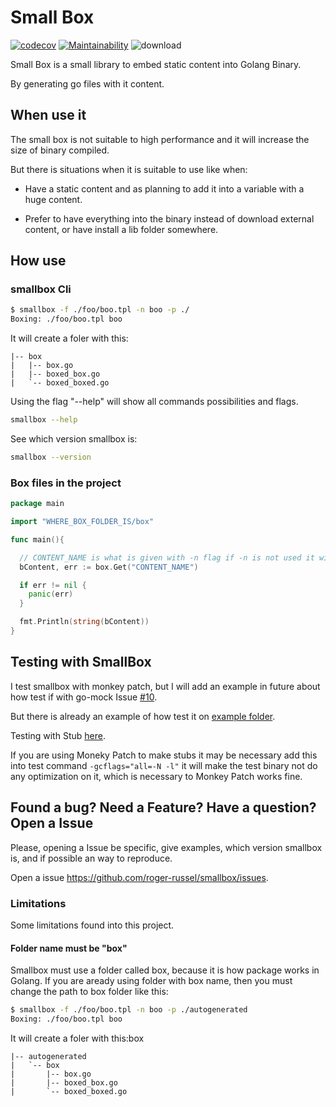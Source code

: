 # Small Box

[![codecov](https://codecov.io/gh/roger-russel/smallbox/branch/master/graph/badge.svg)](https://codecov.io/gh/roger-russel/smallbox) [![Maintainability](https://api.codeclimate.com/v1/badges/9738317709cabed40cc5/maintainability)](https://codeclimate.com/github/roger-russel/smallbox/maintainability) ![download](https://img.shields.io/github/downloads/roger-russel/smallbox/total.svg)

Small Box is a small library to embed static content into Golang Binary.

By generating go files with it content.

## When use it

The small box is not suitable to high performance and it will increase the size of binary compiled.

But there is situations when it is suitable to use like when:

* Have a static content and as planning to add it into a variable with a huge content.

* Prefer to have everything into the binary instead of download external content, or have install a lib folder somewhere.

## How use

### smallbox Cli

```bash
$ smallbox -f ./foo/boo.tpl -n boo -p ./
Boxing: ./foo/boo.tpl boo
```

It will create a foler with this:

```tree
|-- box
|   |-- box.go
|   |-- boxed_box.go
|   `-- boxed_boxed.go
```

Using the flag "--help" will show all commands possibilities and flags.

```bash
smallbox --help
```

See which version smallbox is:

```bash
smallbox --version
```

### Box files in the project

```go
package main

import "WHERE_BOX_FOLDER_IS/box"

func main(){

  // CONTENT_NAME is what is given with -n flag if -n is not used it will be the value of -f
  bContent, err := box.Get("CONTENT_NAME")

  if err != nil {
    panic(err)
  }

  fmt.Println(string(bContent))
}

```

## Testing with SmallBox

I test smallbox with monkey patch, but I will add an example in future about how test if with go-mock Issue [#10](https://github.com/roger-russel/smallbox/issues/10).

But there is already an example of how test it on [example folder](./example).

Testing with Stub [here](./example/use/main_test.go).

If you are using Moneky Patch to make stubs it may be necessary add this into test command `-gcflags="all=-N -l"` it will make the test binary not do any optimization on it, which is necessary to Monkey Patch works fine.

## Found a bug? Need a Feature? Have a question? Open a Issue

Please, opening a Issue be specific, give examples, which version smallbox is, and if possible an way to reproduce.

Open a issue https://github.com/roger-russel/smallbox/issues.

### Limitations

Some limitations found into this project.

#### Folder name must be "box"

Smallbox must use a folder called box, because it is how package works in Golang.
If you are aready using folder with box name, then you must change the path to box folder like this:

```bash
$ smallbox -f ./foo/boo.tpl -n boo -p ./autogenerated
Boxing: ./foo/boo.tpl boo
```

It will create a foler with this:box

```tree
|-- autogenerated
|   `-- box
|       |-- box.go
|       |-- boxed_box.go
|       `-- boxed_boxed.go
```
